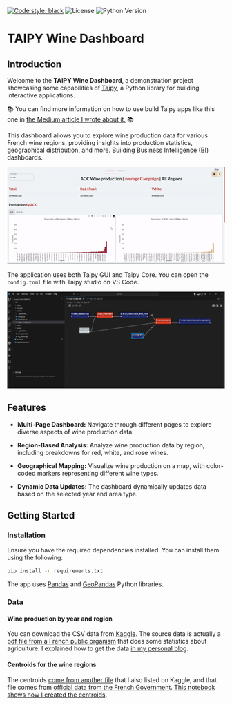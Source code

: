 [![Code style: black](https://img.shields.io/badge/code%20style-black-000000.svg)](https://github.com/psf/black)
![License](https://img.shields.io/badge/License-MIT-blue.svg)
![Python Version](https://img.shields.io/badge/Python-3.11%2B-blue.svg)

# TAIPY Wine Dashboard

## Introduction

Welcome to the **TAIPY Wine Dashboard**, a demonstration project showcasing some capabilities of [Taipy](https://docs.taipy.io), a Python library for building interactive applications. 

📚 You can find more information on how to use build Taipy apps like this one in [the Medium article I wrote about it.](https://medium.com/gitconnected/create-a-dashboard-app-with-taipy-bc3b1fcfb3b0) 📚

This dashboard allows you to explore wine production data for various French wine regions, providing insights into production statistics, geographical distribution, and more. Building Business Intelligence (BI) dashboards.

![Gif showing the Wine Dashboard app](/images/wine_app.gif)

The application uses both Taipy GUI and Taipy Core. You can open the ```config.toml``` file with Taipy studio on VS Code.

![Taipy Studio showing the backend](images/taipy_config_graph.png)

## Features

- **Multi-Page Dashboard:** Navigate through different pages to explore diverse aspects of wine production data.

- **Region-Based Analysis:** Analyze wine production data by region, including breakdowns for red, white, and rose wines.

- **Geographical Mapping:** Visualize wine production on a map, with color-coded markers representing different wine types.

- **Dynamic Data Updates:** The dashboard dynamically updates data based on the selected year and area type.

## Getting Started

### Installation

Ensure you have the required dependencies installed. You can install them using the following:

```bash
pip install -r requirements.txt
```

The app uses [Pandas](https://pandas.pydata.org/) and [GeoPandas](https://geopandas.org/en/stable/index.html) Python libraries.

### Data

#### Wine production by year and region

You can download the CSV data from [Kaggle](https://www.kaggle.com/datasets/ericnarro/volumes-wine-production-aoc-2009-2019). The source data is actually a [pdf file from a French public organism](https://www.franceagrimer.fr/fam/content/download/62836/document/chiffres-fili%C3%A8re-viti-vinicole-2008-2018.pdf?version=) that does some statistics about agriculture. I explained how to get the data [in my personal blog](https://www.ericnarrodata.com/blog/2023/pdf_table_wine_production.html).

#### Centroids for the wine regions

The centroids [come from another file](https://www.kaggle.com/datasets/ericnarro/french-wine-aop-regions) that I also listed on Kaggle, and that file comes from [official data from the French Government](https://www.data.gouv.fr/fr/datasets/cartes-des-grandes-regions-productrices-de-vins-aop-en-france/#/community-reuses). [This notebook shows how I created the centroids](https://www.kaggle.com/code/ericnarro/create-centroid-points-from-a-layer-of-polygons). 